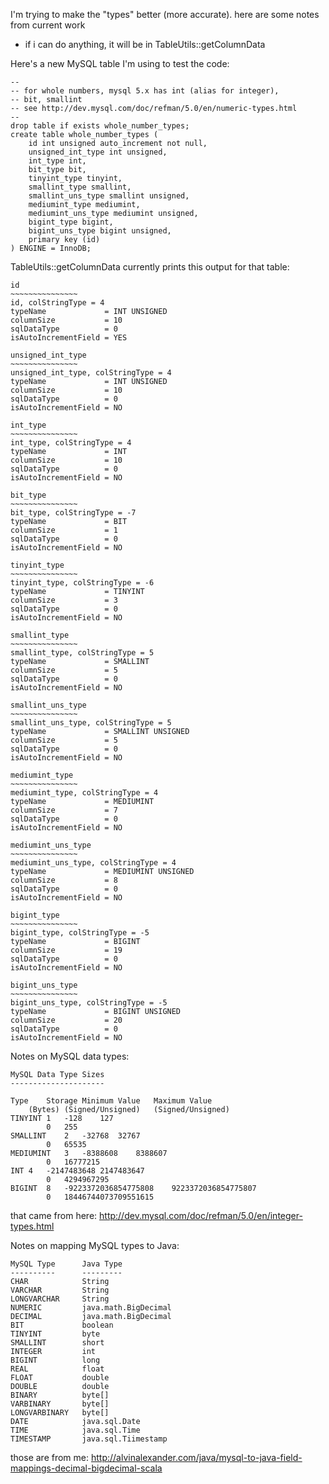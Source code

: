 
I'm trying to make the "types" better (more accurate).
here are some notes from current work

* if i can do anything, it will be in TableUtils::getColumnData

Here's a new MySQL table I'm using to test the code:

````
--
-- for whole numbers, mysql 5.x has int (alias for integer),
-- bit, smallint
-- see http://dev.mysql.com/doc/refman/5.0/en/numeric-types.html
--
drop table if exists whole_number_types;
create table whole_number_types (
    id int unsigned auto_increment not null,
    unsigned_int_type int unsigned,
    int_type int,
    bit_type bit,
    tinyint_type tinyint,
    smallint_type smallint,
    smallint_uns_type smallint unsigned,
    mediumint_type mediumint,
    mediumint_uns_type mediumint unsigned,
    bigint_type bigint,
    bigint_uns_type bigint unsigned,
    primary key (id)
) ENGINE = InnoDB;
````

TableUtils::getColumnData currently prints this output for that table:

````
id
~~~~~~~~~~~~~~~
id, colStringType = 4
typeName             = INT UNSIGNED
columnSize           = 10
sqlDataType          = 0
isAutoIncrementField = YES

unsigned_int_type
~~~~~~~~~~~~~~~
unsigned_int_type, colStringType = 4
typeName             = INT UNSIGNED
columnSize           = 10
sqlDataType          = 0
isAutoIncrementField = NO

int_type
~~~~~~~~~~~~~~~
int_type, colStringType = 4
typeName             = INT
columnSize           = 10
sqlDataType          = 0
isAutoIncrementField = NO

bit_type
~~~~~~~~~~~~~~~
bit_type, colStringType = -7
typeName             = BIT
columnSize           = 1
sqlDataType          = 0
isAutoIncrementField = NO

tinyint_type
~~~~~~~~~~~~~~~
tinyint_type, colStringType = -6
typeName             = TINYINT
columnSize           = 3
sqlDataType          = 0
isAutoIncrementField = NO

smallint_type
~~~~~~~~~~~~~~~
smallint_type, colStringType = 5
typeName             = SMALLINT
columnSize           = 5
sqlDataType          = 0
isAutoIncrementField = NO

smallint_uns_type
~~~~~~~~~~~~~~~
smallint_uns_type, colStringType = 5
typeName             = SMALLINT UNSIGNED
columnSize           = 5
sqlDataType          = 0
isAutoIncrementField = NO

mediumint_type
~~~~~~~~~~~~~~~
mediumint_type, colStringType = 4
typeName             = MEDIUMINT
columnSize           = 7
sqlDataType          = 0
isAutoIncrementField = NO

mediumint_uns_type
~~~~~~~~~~~~~~~
mediumint_uns_type, colStringType = 4
typeName             = MEDIUMINT UNSIGNED
columnSize           = 8
sqlDataType          = 0
isAutoIncrementField = NO

bigint_type
~~~~~~~~~~~~~~~
bigint_type, colStringType = -5
typeName             = BIGINT
columnSize           = 19
sqlDataType          = 0
isAutoIncrementField = NO

bigint_uns_type
~~~~~~~~~~~~~~~
bigint_uns_type, colStringType = -5
typeName             = BIGINT UNSIGNED
columnSize           = 20
sqlDataType          = 0
isAutoIncrementField = NO
````

Notes on MySQL data types:

````
MySQL Data Type Sizes
---------------------

Type	Storage	Minimum Value	Maximum Value
 	(Bytes)	(Signed/Unsigned)	(Signed/Unsigned)
TINYINT	1	-128	127
 	 	0	255
SMALLINT	2	-32768	32767
 	 	0	65535
MEDIUMINT	3	-8388608	8388607
 	 	0	16777215
INT	4	-2147483648	2147483647
 	 	0	4294967295
BIGINT	8	-9223372036854775808	9223372036854775807
 	 	0	18446744073709551615
````

that came from here:
http://dev.mysql.com/doc/refman/5.0/en/integer-types.html

Notes on mapping MySQL types to Java:

````
MySQL Type      Java Type
----------      ---------
CHAR            String
VARCHAR         String
LONGVARCHAR     String
NUMERIC         java.math.BigDecimal
DECIMAL         java.math.BigDecimal
BIT             boolean
TINYINT         byte
SMALLINT        short
INTEGER         int
BIGINT          long
REAL            float
FLOAT           double
DOUBLE          double
BINARY          byte[]
VARBINARY       byte[]
LONGVARBINARY   byte[]
DATE            java.sql.Date
TIME            java.sql.Time
TIMESTAMP       java.sql.Tiimestamp
````

those are from me:
http://alvinalexander.com/java/mysql-to-java-field-mappings-decimal-bigdecimal-scala




